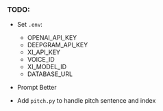 ### TODO:

-   Set `.env`:

    -   OPENAI_API_KEY
    -   DEEPGRAM_API_KEY
    -   XI_API_KEY
    -   VOICE_ID
    -   XI_MODEL_ID
    -   DATABASE_URL

-   Prompt Better
-   Add `pitch.py` to handle pitch sentence and index
